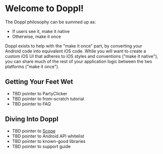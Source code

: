 # Welcome to Doppl!

The Doppl philosophy can be summed up as:

- If users see it, make it native
- Otherwise, make it once

Doppl exists to help with the "make it once" part, by converting your
Android code into equivalent iOS code. While you will want to create a custom
iOS UI that adheres to iOS styles and conventions ("make it native"), you can
share much of the rest of your application logic between the two platforms
("make it once").

## Getting Your Feet Wet

- TBD pointer to PartyClicker
- TBD pointer to from-scratch tutorial
- TBD pointer to FAQ

## Diving Into Doppl

- TBD pointer to [Scope](./Scope)
- TBD pointer to Android API whitelist
- TBD pointer to known-good libraries
- TBD pointer to support guide
